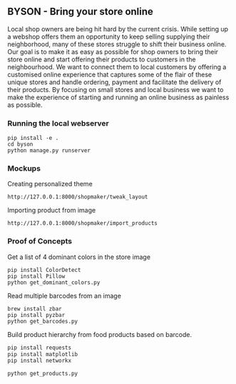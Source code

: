 ## BYSON - Bring your store online
Local shop owners are being hit hard by the current crisis.  While setting up a webshop offers them an opportunity to keep selling supplying their neighborhood, many of these stores struggle to shift their business online.  Our goal is to make it as easy as possible for shop owners to bring their store online and start offering their products to customers in the neighbourhood.  We want to connect them to local customers by offering a customised online experience that captures some of the flair of these unique stores and handle ordering, payment and facilitate the delivery of their products. By focusing on small stores and local business we want to make the experience of starting and running an online business as painless as possible.

### Running the local webserver

    pip install -e .
    cd byson
    python manage.py runserver

### Mockups

Creating personalized theme
    
    http://127.0.0.1:8000/shopmaker/tweak_layout

Importing product from image

    http://127.0.0.1:8000/shopmaker/import_products

### Proof of Concepts

Get a list of 4 dominant colors in the store image

    pip install ColorDetect
    pip install Pillow
    python get_dominant_colors.py

Read multiple barcodes from an image

    brew install zbar
    pip install pyzbar
    python get_barcodes.py

Build product hierarchy from food products based on barcode.

```python
pip install requests
pip install matplotlib
pip install networkx

python get_products.py
```

